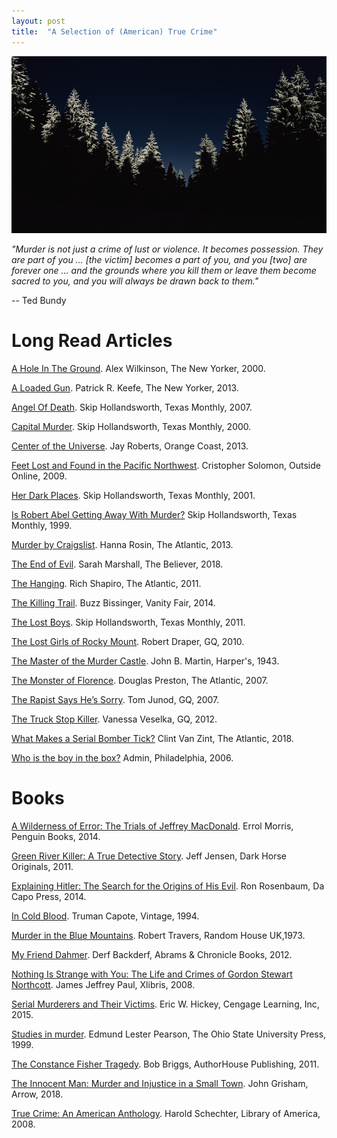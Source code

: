 ```yaml
---
layout: post
title:  "A Selection of (American) True Crime"
---
```


![intro pic](/assets/Cold-Nature-Forest.jpg)

*"Murder is not just a crime of lust or violence. It becomes possession. They are part of you … [the victim] becomes a part of you, and you [two] are forever one … and the grounds where you kill them or leave them become sacred to you, and you will always be drawn back to them."*

-- Ted Bundy

# Long Read Articles

[A Hole In The Ground](http://reprints.longform.org/a-hole-in-the-ground). Alex Wilkinson, The New Yorker, 2000.

[A Loaded Gun](https://www.newyorker.com/magazine/2013/02/11/a-loaded-gun). Patrick R. Keefe, The New Yorker, 2013.

[Angel Of Death](https://www.texasmonthly.com/articles/angel-of-death/). Skip Hollandsworth, Texas Monthly, 2007.

[Capital Murder](https://www.texasmonthly.com/articles/capital-murder/). Skip Hollandsworth, Texas Monthly, 2000.

[Center of the Universe](http://www.orangecoast.com/features/center-of-the-universe/). Jay Roberts, Orange Coast, 2013.

[Feet Lost and Found in the Pacific Northwest](https://www.outsideonline.com/1922516/feet-lost-and-found-pacific-northwest). Cristopher Solomon, Outside Online, 2009.

[Her Dark Places](https://www.texasmonthly.com/articles/her-dark-places/). Skip Hollandsworth, Texas Monthly, 2001.

[Is Robert Abel Getting Away With Murder?](https://www.texasmonthly.com/articles/is-robert-abel-getting-away-with-murder/) Skip Hollandsworth, Texas Monthly, 1999.

[Murder by Craigslist](https://www.theatlantic.com/magazine/archive/2013/09/advertisement-for-murder/309435/). Hanna Rosin, The Atlantic, 2013.

[The End of Evil](https://believermag.com/the-end-of-evil/). Sarah Marshall,  The Believer, 2018.

[The Hanging](https://www.theatlantic.com/magazine/archive/2013/03/the-hanging/309210/). Rich Shapiro, The Atlantic, 2011.

[The Killing Trail](https://www.vanityfair.com/news/1995/02/texas-murder-199502). Buzz Bissinger, Vanity Fair, 2014.

[The Lost Boys](https://www.texasmonthly.com/articles/the-lost-boys/). Skip Hollandsworth, Texas Monthly, 2011.

[The Lost Girls of Rocky Mount](https://www.gq.com/story/serial-killer-girls-rocky-mount-north-carolina). Robert Draper, GQ, 2010.

[The Master of the Murder Castle](https://harpers.org/archive/1943/12/the-master-of-the-murder-castle/). John B. Martin, Harper's, 1943.

[The Monster of Florence](https://www.theatlantic.com/magazine/archive/2006/07/the-monster-of-florence/304981/). Douglas Preston, The Atlantic, 2007.

[The Rapist Says He’s Sorry](https://robersonenglish4.wikispaces.com/file/view/Junod-The+Rapist+Says+He’s+Sorry+_+Gangrey.pdf). Tom Junod, GQ, 2007.

[The Truck Stop Killer](https://www.gq.com/story/truck-stop-killer-gq-november-2012). Vanessa Veselka, GQ, 2012.

[What Makes a Serial Bomber Tick?](https://www.theatlantic.com/health/archive/2018/03/what-makes-a-serial-bomber-tick/556922/) Clint Van Zint, The Atlantic, 2018.

[Who is the boy in the box?](https://www.phillymag.com/articles/2006/05/15/who-is-the-boy-in-the-box-part-one/) Admin, Philadelphia, 2006.

# Books

[A Wilderness of Error: The Trials of Jeffrey MacDonald](https://www.goodreads.com/book/show/13503531-a-wilderness-of-error?from_search=true). Errol Morris, Penguin Books, 2014.

[Green River Killer: A True Detective Story](https://www.goodreads.com/book/show/11489682-green-river-killer?from_search=true). Jeff Jensen, Dark Horse Originals, 2011.

[Explaining Hitler: The Search for the Origins of His Evil](https://www.goodreads.com/book/show/35455696-explaining-hitler?from_search=true). Ron Rosenbaum, Da Capo Press, 2014.

[In Cold Blood](https://www.goodreads.com/book/show/168642.In_Cold_Blood?from_search=true). Truman Capote, Vintage, 1994.

[Murder in the Blue Mountains](https://www.goodreads.com/book/show/2735469-murder-in-the-blue-mountains?from_search=true). Robert Travers, Random House UK,1973.

[My Friend Dahmer](https://www.goodreads.com/book/show/12959045-my-friend-dahmer?from_search=true).  Derf Backderf, Abrams & Chronicle Books, 2012.

[Nothing Is Strange with You: The Life and Crimes of Gordon Stewart Northcott](https://www.goodreads.com/book/show/5074774-nothing-is-strange-with-you?from_search=true). James Jeffrey Paul, Xlibris, 2008.

[Serial Murderers and Their Victims](https://www.goodreads.com/book/show/273456.Serial_Murderers_and_Their_Victims?from_search=true). Eric W. Hickey, Cengage Learning, Inc, 2015.

[Studies in murder](https://www.goodreads.com/book/show/1943435.Studies_in_murder?from_search=true). Edmund Lester Pearson, The Ohio State University Press, 1999.

[The Constance Fisher Tragedy](https://www.goodreads.com/book/show/12955741-the-constance-fisher-tragedy?from_search=true). Bob Briggs, AuthorHouse Publishing, 2011.

[The Innocent Man: Murder and Injustice in a Small Town](https://www.goodreads.com/book/show/5345.The_Innocent_Man?from_search=true). John Grisham, Arrow, 2018.

[True Crime: An American Anthology](https://www.goodreads.com/book/show/3590446-true-crime?from_search=true). Harold Schechter, Library of America, 2008.

